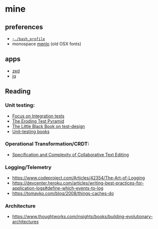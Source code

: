 # mine

## preferences

- [`~./bash_profile`][bash]
- monospace [menlo][menlo] (old OSX fonts)

## apps

- [zed][zed]
- [jq][jq]

## Reading 

### Unit testing:

- [Focus on Integration tests](https://kentcdodds.com/blog/write-tests)
- [The Eroding Test Pyramid](https://www.agileconnection.com/article/eroding-agile-test-pyramid)
- [The Little Black Book on test-design](https://www.thetesteye.com/papers/TheLittleBlackBookOnTestDesign.pdf)
- [Unit-testing books](https://club.ministryoftesting.com/t/software-testing-books-wiki/72518)

### Operational Transformation/CRDT:

- [Specification and Complexity of Collaborative Text Editing](https://www.cs.tau.ac.il/~mad/publications/podc2016-collabedit.pdf)

### Logging/Telemetry

- https://www.codeproject.com/Articles/42354/The-Art-of-Logging
- https://devcenter.heroku.com/articles/writing-best-practices-for-application-logs#define-which-events-to-log
- https://tomayko.com/blog/2008/things-caches-do

### Architecture 

- https://www.thoughtworks.com/insights/books/building-evolutionary-architectures



[menlo]: https://en.wikipedia.org/wiki/Menlo_(typeface)
[zed]: https://zed.dev/
[jq]: https://jqlang.github.io/jq/
[bash]:https://github.com/nicholaswmin/mine/blob/main/bash.md

